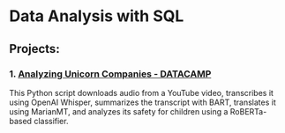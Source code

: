 # Data Analysis with SQL

## Projects:

### 1. [Analyzing Unicorn Companies - DATACAMP](https://github.com/Shristy-stack/Youtube-Video-Summarize-to-predict-if-safe-for-children)
This Python script downloads audio from a YouTube video, transcribes it using OpenAI Whisper, summarizes the transcript with BART, translates it using MarianMT, and analyzes its safety for children using a RoBERTa-based classifier.

